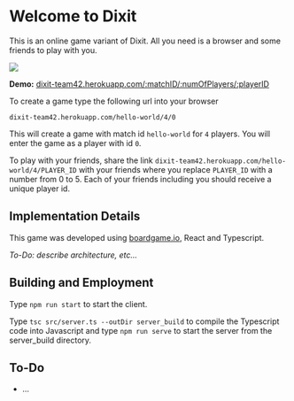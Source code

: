 # Welcome to Dixit

This is an online game variant of Dixit. All you need is a browser and some friends to play with you.

![](https://i.imgur.com/L1Qmjqb.png)

**Demo:** [dixit-team42.herokuapp.com/:matchID/:numOfPlayers/:playerID](https://dixit-team42.herokuapp.com/hello-world/4/0)

To create a game type the following url into your browser

 `dixit-team42.herokuapp.com/hello-world/4/0`

This will create a game with match id `hello-world` for `4` players. You will enter the game as a player with id `0`.

To play with your friends, share the link
 `dixit-team42.herokuapp.com/hello-world/4/PLAYER_ID`
 with your friends where you replace `PLAYER_ID` with a number from 0 to 5. Each of your friends including you should receive a unique player id. 

## Implementation Details

This game was developed using [boardgame.io](boardgame.io), React and Typescript.

*To-Do: describe architecture, etc...*

## Building and Employment

Type `npm run start` to start the client.

Type `tsc src/server.ts --outDir server_build` to compile the Typescript code into Javascript and type `npm run serve` to start the server from the server_build directory.

## To-Do

 - ...

